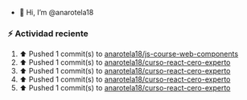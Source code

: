 - 👋 Hi, I’m @anarotela18

### :zap: Actividad reciente
<!--RECENT_ACTIVITY:start-->
1. ⬆️ Pushed 1 commit(s) to [anarotela18/js-course-web-components](https://github.com/anarotela18/js-course-web-components)<br>
2. ⬆️ Pushed 1 commit(s) to [anarotela18/curso-react-cero-experto](https://github.com/anarotela18/curso-react-cero-experto)<br>
3. ⬆️ Pushed 1 commit(s) to [anarotela18/curso-react-cero-experto](https://github.com/anarotela18/curso-react-cero-experto)<br>
4. ⬆️ Pushed 1 commit(s) to [anarotela18/curso-react-cero-experto](https://github.com/anarotela18/curso-react-cero-experto)<br>
5. ⬆️ Pushed 1 commit(s) to [anarotela18/curso-react-cero-experto](https://github.com/anarotela18/curso-react-cero-experto)<br>
<!--RECENT_ACTIVITY:end-->
